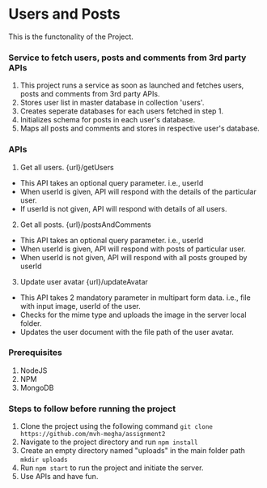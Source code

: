 # Users and Posts

This is the functonality of the Project.

### Service to fetch users, posts and comments from 3rd party APIs
1. This project runs a service as soon as launched and fetches users, posts and comments from 3rd party APIs.
2. Stores user list in master database in collection 'users'.
3. Creates seperate databases for each users fetched in step 1.
4. Initializes schema for posts in each user's database.
5. Maps all posts and comments and stores in respective user's database.

### APIs
1. Get all users. {url}/getUsers
* This API takes an optional query parameter. i.e., userId
* When userId is given, API will respond with the details of the particular user.
* If userId is not given, API will respond with details of all users.

2. Get all posts. {url}/postsAndComments
* This API takes an optional query parameter. i.e., userId
* When userId is given, API will respond with posts of particular user.
* When userId is not given, API will respond with all posts grouped by userId

3. Update user avatar {url}/updateAvatar
* This API takes 2 mandatory parameter in multipart form data. i.e., file with input image, userId of the user.
* Checks for the mime type and uploads the image in the server local folder.
* Updates the user document with the file path of the user avatar.

### Prerequisites
1. NodeJS
2. NPM
3. MongoDB

### Steps to follow before running the project
1. Clone the project using the following command `git clone https://github.com/mvh-megha/assignment2`
2. Navigate to the project directory and run `npm install`
3. Create an empty directory named "uploads" in the main folder path `mkdir uploads`
4. Run `npm start` to run the project and initiate the server.
5. Use APIs and have fun.

